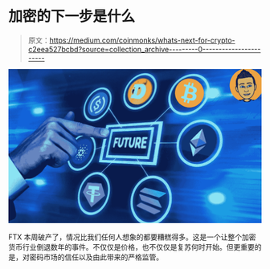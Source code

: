 # 加密的下一步是什么

> 原文：<https://medium.com/coinmonks/whats-next-for-crypto-c2eea527bcbd?source=collection_archive---------0----------------------->

![](img/2e37c04e9af2f42c7d9652cf4e05b38d.png)

FTX 本周破产了，情况比我们任何人想象的都要糟糕得多。这是一个让整个加密货币行业倒退数年的事件。不仅仅是价格，也不仅仅是复苏何时开始。但更重要的是，对密码市场的信任以及由此带来的严格监管。